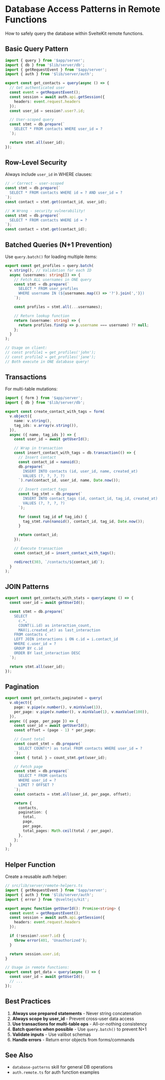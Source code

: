 # Database Access Patterns in Remote Functions

How to safely query the database within SvelteKit remote functions.

## Basic Query Pattern

```typescript
import { query } from '$app/server';
import { db } from '$lib/server/db';
import { getRequestEvent } from '$app/server';
import { auth } from '$lib/server/auth';

export const get_contacts = query(async () => {
  // Get authenticated user
  const event = getRequestEvent();
  const session = await auth.api.getSession({
    headers: event.request.headers
  });
  const user_id = session?.user?.id;

  // User-scoped query
  const stmt = db.prepare(`
    SELECT * FROM contacts WHERE user_id = ?
  `);

  return stmt.all(user_id);
});
```

## Row-Level Security

Always include `user_id` in WHERE clauses:

```typescript
// ✅ Correct - user-scoped
const stmt = db.prepare(`
  SELECT * FROM contacts WHERE id = ? AND user_id = ?
`);
const contact = stmt.get(contact_id, user_id);

// ❌ Wrong - security vulnerability!
const stmt = db.prepare(`
  SELECT * FROM contacts WHERE id = ?
`);
const contact = stmt.get(contact_id);
```

## Batched Queries (N+1 Prevention)

Use `query.batch()` for loading multiple items:

```typescript
export const get_profiles = query.batch(
  v.string(), // Validation for each ID
  async (usernames: string[]) => {
    // Fetch ALL usernames in ONE query
    const stmt = db.prepare(`
      SELECT * FROM user_profiles
      WHERE username IN (${usernames.map(() => '?').join(',')})
    `);

    const profiles = stmt.all(...usernames);

    // Return lookup function
    return (username: string) => {
      return profiles.find(p => p.username === username) ?? null;
    };
  }
);

// Usage on client:
// const profile1 = get_profiles('john');
// const profile2 = get_profiles('jane');
// Both execute in ONE database query!
```

## Transactions

For multi-table mutations:

```typescript
import { form } from '$app/server';
import { db } from '$lib/server/db';

export const create_contact_with_tags = form(
  v.object({
    name: v.string(),
    tag_ids: v.array(v.string()),
  }),
  async ({ name, tag_ids }) => {
    const user_id = await getUserId();

    // Wrap in transaction
    const insert_contact_with_tags = db.transaction(() => {
      // Insert contact
      const contact_id = nanoid();
      db.prepare(`
        INSERT INTO contacts (id, user_id, name, created_at)
        VALUES (?, ?, ?, ?)
      `).run(contact_id, user_id, name, Date.now());

      // Insert contact_tags
      const tag_stmt = db.prepare(`
        INSERT INTO contact_tags (id, contact_id, tag_id, created_at)
        VALUES (?, ?, ?, ?)
      `);

      for (const tag_id of tag_ids) {
        tag_stmt.run(nanoid(), contact_id, tag_id, Date.now());
      }

      return contact_id;
    });

    // Execute transaction
    const contact_id = insert_contact_with_tags();

    redirect(303, `/contacts/${contact_id}`);
  }
);
```

## JOIN Patterns

```typescript
export const get_contacts_with_stats = query(async () => {
  const user_id = await getUserId();

  const stmt = db.prepare(`
    SELECT
      c.*,
      COUNT(i.id) as interaction_count,
      MAX(i.created_at) as last_interaction
    FROM contacts c
    LEFT JOIN interactions i ON c.id = i.contact_id
    WHERE c.user_id = ?
    GROUP BY c.id
    ORDER BY last_interaction DESC
  `);

  return stmt.all(user_id);
});
```

## Pagination

```typescript
export const get_contacts_paginated = query(
  v.object({
    page: v.pipe(v.number(), v.minValue(1)),
    per_page: v.pipe(v.number(), v.minValue(1), v.maxValue(100)),
  }),
  async ({ page, per_page }) => {
    const user_id = await getUserId();
    const offset = (page - 1) * per_page;

    // Count total
    const count_stmt = db.prepare(`
      SELECT COUNT(*) as total FROM contacts WHERE user_id = ?
    `);
    const { total } = count_stmt.get(user_id);

    // Fetch page
    const stmt = db.prepare(`
      SELECT * FROM contacts
      WHERE user_id = ?
      LIMIT ? OFFSET ?
    `);
    const contacts = stmt.all(user_id, per_page, offset);

    return {
      contacts,
      pagination: {
        total,
        page,
        per_page,
        total_pages: Math.ceil(total / per_page),
      },
    };
  }
);
```

## Helper Function

Create a reusable auth helper:

```typescript
// src/lib/server/remote-helpers.ts
import { getRequestEvent } from '$app/server';
import { auth } from '$lib/server/auth';
import { error } from '@sveltejs/kit';

export async function getUserId(): Promise<string> {
  const event = getRequestEvent();
  const session = await auth.api.getSession({
    headers: event.request.headers
  });

  if (!session?.user?.id) {
    throw error(401, 'Unauthorized');
  }

  return session.user.id;
}

// Usage in remote functions:
export const get_data = query(async () => {
  const user_id = await getUserId();
  // ...
});
```

## Best Practices

1. **Always use prepared statements** - Never string concatenation
2. **Always scope by user_id** - Prevent cross-user data access
3. **Use transactions for multi-table ops** - All-or-nothing consistency
4. **Batch queries when possible** - Use `query.batch()` to prevent N+1
5. **Validate inputs** - Use valibot schemas
6. **Handle errors** - Return error objects from forms/commands

## See Also

- `database-patterns` skill for general DB operations
- `auth.remote.ts` for auth function examples
